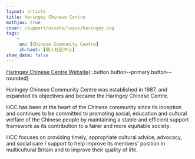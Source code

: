 ```yaml
---
layout: article
title: Haringey Chinese Centre
mathjax: true
cover: /support/assets/logos/haringey.png
tags:
    -
     en: [Chinese Community Centre]
     zh-hant: [華人社區中心]
show_date: false
---
```


[Haringey Chinese Centre Website](http://www.haringeychinesecentre.org.uk/){:.button.button--primary.button--rounded}


Haringey Chinese Community Centre was established in 1987, and expanded its objectives and became the Haringey Chinese Centre.

HCC has been at the heart of the Chinese community since its inception and continues to be committed to promoting social, education and cultural welfare of the Chinese people by maintaining a stable and efficient support framework as its contribution to a fairer and more equitable society.

HCC focuses on providing timely, appropriate cultural advice, advocacy, and social care / support to help improve its members' position in multicultural Britain and to improve their quality of life.

